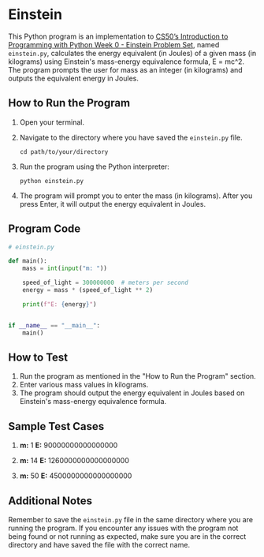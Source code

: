 # Einstein

This Python program is an implementation to [CS50’s Introduction to Programming with Python Week 0 - Einstein Problem Set](https://cs50.harvard.edu/python/2022/psets/0/einstein/), named `einstein.py`, calculates the energy equivalent (in Joules) of a given mass (in kilograms) using Einstein's mass-energy equivalence formula, E = mc^2. The program prompts the user for mass as an integer (in kilograms) and outputs the equivalent energy in Joules.

## How to Run the Program

1. Open your terminal.
2. Navigate to the directory where you have saved the `einstein.py` file.

   ```
   cd path/to/your/directory
   ```

3. Run the program using the Python interpreter:

   ```
   python einstein.py
   ```

4. The program will prompt you to enter the mass (in kilograms). After you press Enter, it will output the energy equivalent in Joules.

## Program Code

```python
# einstein.py

def main():
    mass = int(input("m: "))

    speed_of_light = 300000000  # meters per second
    energy = mass * (speed_of_light ** 2)

    print(f"E: {energy}")


if __name__ == "__main__":
    main()
```

## How to Test

1. Run the program as mentioned in the "How to Run the Program" section.
2. Enter various mass values in kilograms.
3. The program should output the energy equivalent in Joules based on Einstein's mass-energy equivalence formula.

## Sample Test Cases

1. **m:** 1
   **E:** 90000000000000000

2. **m:** 14
   **E:** 1260000000000000000

3. **m:** 50
   **E:** 4500000000000000000

## Additional Notes

Remember to save the `einstein.py` file in the same directory where you are running the program. If you encounter any issues with the program not being found or not running as expected, make sure you are in the correct directory and have saved the file with the correct name.